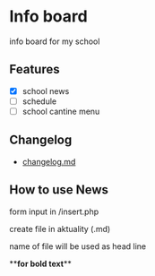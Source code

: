 # **Info board**

info board for my school

## **Features**

- [x] school news
- [ ] schedule
- [ ] school cantine menu

## **Changelog**

- [changelog.md](changelog.md)

## **How to use News**

form input in /insert.php

create file in aktuality (.md)

name of file will be used as head line

\*\***for bold text**\*\*